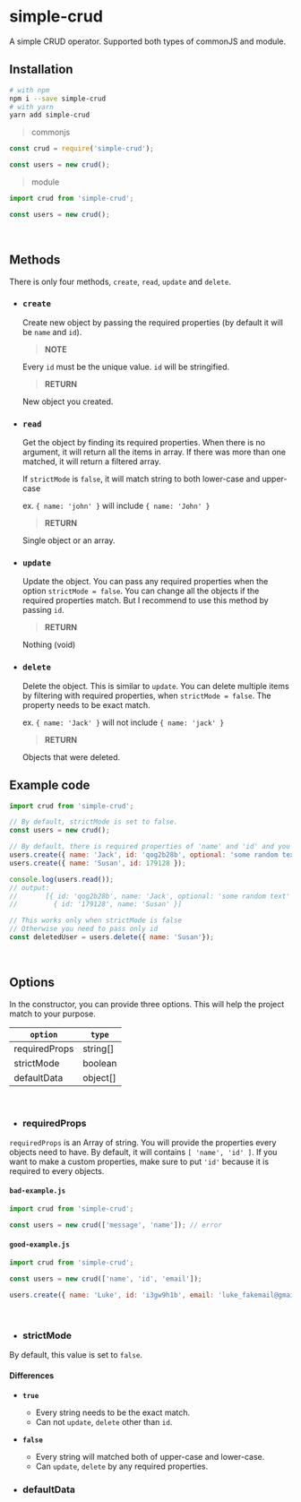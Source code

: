 # simple-crud

A simple CRUD operator. Supported both types of commonJS and module.

## Installation

```sh
# with npm
npm i --save simple-crud
# with yarn
yarn add simple-crud
```

> commonjs
```js
const crud = require('simple-crud');

const users = new crud();
```

> module
```js
import crud from 'simple-crud';

const users = new crud();
```

<br/>

## Methods

There is only four methods, `create`, `read`, `update` and `delete`.

- ### `create`
   Create new object by passing the required properties
   (by default it will be `name` and `id`).

   > **NOTE**

   Every `id` must be the unique value.
   `id` will be stringified.

   > **RETURN**

   New object you created.

- ### `read`
   Get the object by finding its required properties.
   When there is no argument, it will return all the items in array.
   If there was more than one matched, it will return a filtered array.

   If `strictMode` is `false`, it will match string to both lower-case and upper-case

   ex. `{ name: 'john' }` will include `{ name: 'John' }`

   > **RETURN**

   Single object or an array.

- ### `update`
   Update the object. You can pass any required properties when the option `strictMode = false`. You can change all the objects if the required properties match. But I recommend to use this method by passing `id`.

   > **RETURN**

   Nothing (void)

- ### `delete`
   Delete the object. This is similar to `update`. You can delete multiple items by filtering with required properties, when `strictMode = false`.
   The property needs to be exact match.

   ex. `{ name: 'Jack' }` will not include `{ name: 'jack' }`

   > **RETURN**

   Objects that were deleted.

## Example code

```js
import crud from 'simple-crud';

// By default, strictMode is set to false.
const users = new crud();

// By default, there is required properties of 'name' and 'id' and you need to include them.
users.create({ name: 'Jack', id: 'qog2b28b', optional: 'some random text'});
users.create({ name: 'Susan', id: 179128 });

console.log(users.read());
// output: 
//       [{ id: 'qog2b28b', name: 'Jack', optional: 'some random text' },
//         { id: '179128', name: 'Susan' }]

// This works only when strictMode is false
// Otherwise you need to pass only id
const deletedUser = users.delete({ name: 'Susan'});
```

<br/>

## Options

In the constructor, you can provide three options. This will help the project match to your purpose.

`option` | `type`
-------|------
requiredProps| string[]
strictMode | boolean
defaultData | object[]

<br/>

- ### **requiredProps**

`requiredProps` is an Array of string. You will provide the properties every objects need to have.
By default, it will contains `[ 'name', 'id' ]`. If you want to make a custom properties, make sure to put `'id'` because it is required to every objects.

#### **`bad-example.js`**
```js
import crud from 'simple-crud';

const users = new crud(['message', 'name']); // error
```

#### **`good-example.js`**
```js
import crud from 'simple-crud';

const users = new crud(['name', 'id', 'email']);

users.create({ name: 'Luke', id: 'i3gw9h1b', email: 'luke_fakemail@gmail.com'});
```

<br/>

- ### **strictMode**

By default, this value is set to `false`.

#### Differences

   - **`true`**
      - Every string needs to be the exact match.
      - Can not `update`, `delete` other than `id`.

   - **`false`**
      - Every string will matched both of upper-case and lower-case.
      - Can `update`, `delete` by any required properties.

- ### **defaultData**


